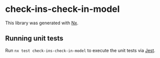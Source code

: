# check-ins-check-in-model

This library was generated with [Nx](https://nx.dev).

## Running unit tests

Run `nx test check-ins-check-in-model` to execute the unit tests via [Jest](https://jestjs.io).
